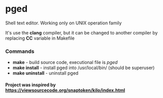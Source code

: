 # pged

Shell text editor. Working only on UNIX operation family


It's use the **clang** compiler, but it can be changed to another compiler by replacing **CC** variable in Makefile

### Commands
 * **make** - build source code, executional file is *pged*
 * **make install** - install pged into /usr/local/bin/ (should be superuser)
 * **make uninstall** - uninstall pged

#### Project was inspired by https://viewsourcecode.org/snaptoken/kilo/index.html
